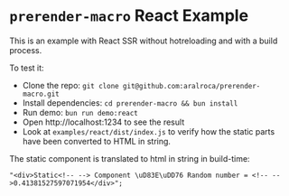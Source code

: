 # `prerender-macro` React Example

This is an example with React SSR without hotreloading and with a build process.

To test it:

- Clone the repo: `git clone git@github.com:aralroca/prerender-macro.git`
- Install dependencies: `cd prerender-macro && bun install`
- Run demo: `bun run demo:react`
- Open http://localhost:1234 to see the result
- Look at `examples/react/dist/index.js` to verify how the static parts have been converted to HTML in string.

The static component is translated to html in string in build-time:

```tsx
"<div>Static<!-- --> Component \uD83E\uDD76 Random number = <!-- -->0.41381527597071954</div>";
```
